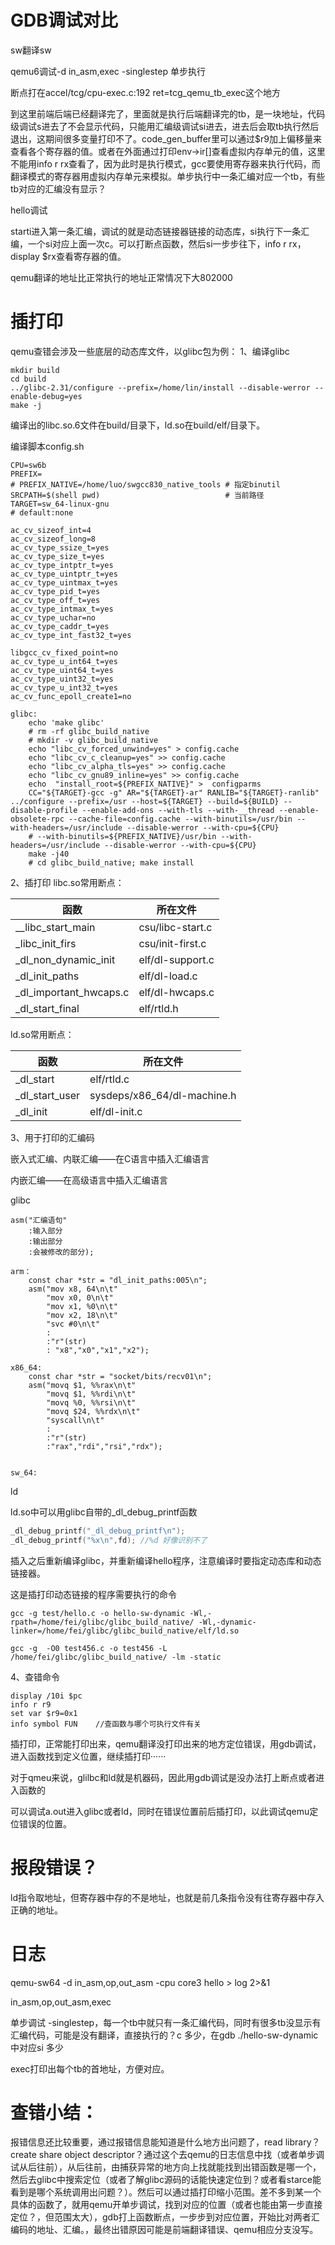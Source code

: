 # GDB调试对比

sw翻译sw

qemu6调试-d in_asm,exec -singlestep 单步执行

断点打在accel/tcg/cpu-exec.c:192 ret=tcg_qemu_tb_exec这个地方

到这里前端后端已经翻译完了，里面就是执行后端翻译完的tb，是一块地址，代码级调试s进去了不会显示代码，只能用汇编级调试si进去，进去后会取tb执行然后退出，这期间很多变量打印不了。code_gen_buffer里可以通过$r9加上偏移量来查看各个寄存器的值。或者在外面通过打印env->ir[]查看虚拟内存单元的值，这里不能用info r rx查看了，因为此时是执行模式，gcc要使用寄存器来执行代码，而翻译模式的寄存器用虚拟内存单元来模拟。单步执行中一条汇编对应一个tb，有些tb对应的汇编没有显示？

hello调试

starti进入第一条汇编，调试的就是动态链接器链接的动态库，si执行下一条汇编，一个si对应上面一次c。可以打断点函数，然后si一步步往下，info r rx，display $rx查看寄存器的值。

qemu翻译的地址比正常执行的地址正常情况下大802000

# 插打印

qemu查错会涉及一些底层的动态库文件，以glibc包为例：
1、编译glibc

```shell
mkdir build
cd build
../glibc-2.31/configure --prefix=/home/lin/install --disable-werror --enable-debug=yes
make -j
```

编译出的libc.so.6文件在build/目录下，ld.so在build/elf/目录下。

编译脚本config.sh

```shell
CPU=sw6b
PREFIX=
# PREFIX_NATIVE=/home/luo/swgcc830_native_tools # 指定binutil
SRCPATH=$(shell pwd)                            # 当前路径
TARGET=sw_64-linux-gnu
# default:none

ac_cv_sizeof_int=4
ac_cv_sizeof_long=8
ac_cv_type_ssize_t=yes
ac_cv_type_size_t=yes
ac_cv_type_intptr_t=yes
ac_cv_type_uintptr_t=yes
ac_cv_type_uintmax_t=yes
ac_cv_type_pid_t=yes
ac_cv_type_off_t=yes
ac_cv_type_intmax_t=yes
ac_cv_type_uchar=no
ac_cv_type_caddr_t=yes
ac_cv_type_int_fast32_t=yes

libgcc_cv_fixed_point=no
ac_cv_type_u_int64_t=yes
ac_cv_type_uint64_t=yes
ac_cv_type_uint32_t=yes
ac_cv_type_u_int32_t=yes
ac_cv_func_epoll_create1=no

glibc:
    echo 'make glibc'
    # rm -rf glibc_build_native
    # mkdir -v glibc_build_native
    echo "libc_cv_forced_unwind=yes" > config.cache
    echo "libc_cv_c_cleanup=yes" >> config.cache
    echo "libc_cv_alpha_tls=yes" >> config.cache
    echo "libc_cv_gnu89_inline=yes" >> config.cache
    echo  "install_root=${PREFIX_NATIVE}" >  configparms
    CC="${TARGET}-gcc -g" AR="${TARGET}-ar" RANLIB="${TARGET}-ranlib" ../configure --prefix=/usr --host=${TARGET} --build=${BUILD} --disable-profile --enable-add-ons --with-tls --with-__thread --enable-obsolete-rpc --cache-file=config.cache --with-binutils=/usr/bin --with-headers=/usr/include --disable-werror --with-cpu=${CPU}
    # --with-binutils=${PREFIX_NATIVE}/usr/bin --with-headers=/usr/include --disable-werror --with-cpu=${CPU}
    make -j40
    # cd glibc_build_native; make install
```

2、插打印
libc.so常用断点：

| 函数                     | 所在文件             |
| ---------------------- | ---------------- |
| __libc_start_main      | csu/libc-start.c |
| _libc_init_firs        | csu/init-first.c |
| _dl_non_dynamic_init   | elf/dl-support.c |
| _dl_init_paths         | elf/dl-load.c    |
| _dl_important_hwcaps.c | elf/dl-hwcaps.c  |
| _dl_start_final        | elf/rtld.h       |

ld.so常用断点：

| 函数             | 所在文件                        |
| -------------- | --------------------------- |
| _dl_start      | elf/rtld.c                  |
| _dl_start_user | sysdeps/x86_64/dl-machine.h |
| _dl_init       | elf/dl-init.c               |

3、用于打印的汇编码

嵌入式汇编、内联汇编——在C语言中插入汇编语言

内嵌汇编——在高级语言中插入汇编语言

glibc

```asm6502
asm("汇编语句"
    :输入部分
    :输出部分
    :会被修改的部分);
```

```asm6502
arm：
    const char *str = "dl_init_paths:005\n";
    asm("mov x8, 64\n\t"
        "mov x0, 0\n\t"
        "mov x1, %0\n\t"
        "mov x2, 18\n\t"
        "svc #0\n\t"
        :
        :"r"(str)
        : "x8","x0","x1","x2");

x86_64:
    const char *str = "socket/bits/recv01\n";
    asm("movq $1, %%rax\n\t"
        "movq $1, %%rdi\n\t"
        "movq %0, %%rsi\n\t"
        "movq $24, %%rdx\n\t"
        "syscall\n\t"
        :
        :"r"(str)
        :"rax","rdi","rsi","rdx");


sw_64:
```

ld

ld.so中可以用glibc自带的_dl_debug_printf函数

```c
_dl_debug_printf("_dl_debug_printf\n");
_dl_debug_printf("%x\n",fd); //%d 好像识别不了
```

插入之后重新编译glibc，并重新编译hello程序，注意编译时要指定动态库和动态链接器。

这是插打印动态链接的程序需要执行的命令

```shell
gcc -g test/hello.c -o hello-sw-dynamic -Wl,-rpath=/home/fei/glibc/glibc_build_native/ -Wl,-dynamic-linker=/home/fei/glibc/glibc_build_native/elf/ld.so
```

```shell
gcc -g  -O0 test456.c -o test456 -L /home/fei/glibc/glibc_build_native/ -lm -static
```

4、查错命令

```shell
display /10i $pc
info r r9
set var $r9=0x1
info symbol FUN    //查函数与哪个可执行文件有关
```

插打印，正常能打印出来，qemu翻译没打印出来的地方定位错误，用gdb调试，进入函数找到定义位置，继续插打印······

对于qmeu来说，glilbc和ld就是机器码，因此用gdb调试是没办法打上断点或者进入函数的

可以调试a.out进入glibc或者ld，同时在错误位置前后插打印，以此调试qemu定位错误的位置。

# 报段错误？

ld指令取地址，但寄存器中存的不是地址，也就是前几条指令没有往寄存器中存入正确的地址。

# 日志

qemu-sw64 -d in_asm,op,out_asm -cpu core3 hello > log 2>&1

in_asm,op,out_asm,exec

单步调试 -singlestep，每一个tb中就只有一条汇编代码，同时有很多tb没显示有汇编代码，可能是没有翻译，直接执行的？c 多少，在gdb ./hello-sw-dynamic中对应si 多少

exec打印出每个tb的首地址，方便对应。

# 查错小结：

报错信息还比较重要，通过报错信息能知道是什么地方出问题了，read library？create share object
descriptor？通过这个去qemu的日志信息中找（或者单步调试从后往前），从后往前，由捕获异常的地方向上找就能找到出错函数是哪一个，然后去glibc中搜索定位（或者了解glibc源码的话能快速定位到？或者看starce能看到是哪个系统调用出问题？）。然后可以通过插打印缩小范围。差不多到某一个具体的函数了，就用qemu开单步调试，找到对应的位置（或者也能由第一步直接定位？，但范围太大），gdb打上函数断点，一步步到对应位置，开始比对两者汇编码的地址、汇编。，最终出错原因可能是前端翻译错误、qemu相应分支没写。
